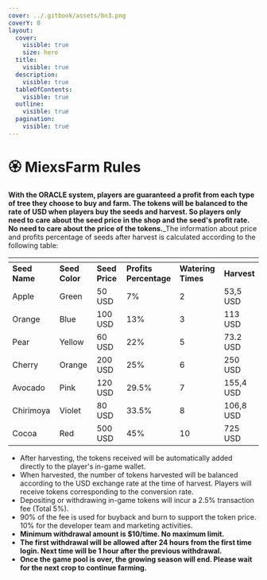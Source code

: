 ```yaml
---
cover: ../.gitbook/assets/bn3.png
coverY: 0
layout:
  cover:
    visible: true
    size: hero
  title:
    visible: true
  description:
    visible: true
  tableOfContents:
    visible: true
  outline:
    visible: true
  pagination:
    visible: true
---
```


# 🏵️ MiexsFarm Rules

**With the ORACLE system, players are guaranteed a profit from each type of tree they choose to buy and farm. The tokens will be balanced to the rate of USD when players buy the seeds and harvest. So players only need to care about the seed price in the shop and the seed's profit rate. No need to care about the price of the tokens.**_The information about price and profits percentage of seeds after harvest is calculated according to the following table:

<table data-header-hidden><thead><tr><th width="134"></th><th width="123"></th><th width="115"></th><th width="121"></th><th width="121"></th><th></th></tr></thead><tbody><tr><td><strong>Seed Name</strong></td><td><strong>Seed Color</strong></td><td><strong>Seed Price</strong></td><td><strong>Profits Percentage</strong></td><td><strong>Watering Times</strong></td><td><strong>Harvest</strong></td></tr><tr><td>Apple</td><td>Green</td><td>50 USD</td><td>7%</td><td>2</td><td>53,5 USD</td></tr><tr><td>Orange</td><td>Blue</td><td>100 USD</td><td>13%</td><td>3</td><td>113 USD</td></tr><tr><td>Pear</td><td>Yellow</td><td>60 USD</td><td>22%</td><td>5</td><td>73.2 USD</td></tr><tr><td>Cherry</td><td>Orange</td><td>200 USD</td><td>25%</td><td>6</td><td>250 USD</td></tr><tr><td>Avocado</td><td>Pink</td><td>120 USD</td><td>29.5%</td><td>7</td><td>155,4 USD</td></tr><tr><td>Chirimoya</td><td>Violet</td><td>80 USD</td><td>33.5%</td><td>8</td><td>106,8 USD</td></tr><tr><td>Cocoa</td><td>Red</td><td>500 USD</td><td>45%</td><td>10</td><td>725 USD</td></tr></tbody></table>

* After harvesting, the tokens received will be automatically added directly to the player's in-game wallet.
* When harvested, the number of tokens harvested will be balanced according to the USD exchange rate at the time of harvest. Players will receive tokens corresponding to the conversion rate.
* Depositing or withdrawing in-game tokens will incur a 2.5% transaction fee (Total 5%).
* 90% of the fee is used for buyback and burn to support the token price. 10% for the developer team and marketing activities.
* **Minimum withdrawal amount is $10/time. No maximum limit.**
* **The first withdrawal will be allowed after 24 hours from the first time login. Next time will be 1 hour after the previous withdrawal.**
* **Once the game pool is over, the growing season will end. Please wait for the next crop to continue farming.**
